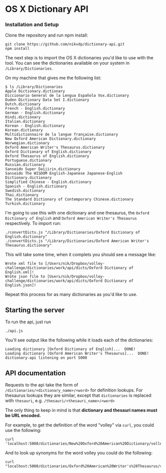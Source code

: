 # OS X Dictionary API

### Installation and Setup

Clone the repository and run npm install:

```
git clone https://github.com/nikvdp/dictionary-api.git
npm install
```

The next step is to import the OS X dictionaries you'd like to use with the tool. You can see the dictionaries available on your system in `/Library/Dictionaries`. 

On my machine that gives me the following list:

```
$ ls /Library/Dictionaries
Apple Dictionary.dictionary
Diccionario General de la Lengua Española Vox.dictionary
Duden Dictionary Data Set I.dictionary
Dutch.dictionary
French - English.dictionary
German - English.dictionary
Hindi.dictionary
Italian.dictionary
Korean - English.dictionary
Korean.dictionary
Multidictionnaire de la langue française.dictionary
New Oxford American Dictionary.dictionary
Norwegian.dictionary
Oxford American Writer's Thesaurus.dictionary
Oxford Dictionary of English.dictionary
Oxford Thesaurus of English.dictionary
Portuguese.dictionary
Russian.dictionary
Sanseido Super Daijirin.dictionary
Sanseido The WISDOM English-Japanese Japanese-English Dictionary.dictionary
Simplified Chinese - English.dictionary
Spanish - English.dictionary
Swedish.dictionary
Thai.dictionary
The Standard Dictionary of Contemporary Chinese.dictionary
Turkish.dictionary
```

I'm going to use this with one dictionary and one thesaurus, the `Oxford Dictionary of English` and `Oxford American Writer's Thesaurus` respectively. To import run:

```
./convertDicts.js "/Library/Dictionaries/Oxford Dictionary of English.dictionary"
./convertDicts.js "/Library/Dictionaries/Oxford American Writer's Thesaurus.dictionary"
```

This will take some time, when it complets you should see a message like: 

```
Wrote xml file to [/Users/nik/Dropbox/volley-challenge/dictionaries/work/api/dicts/Oxford Dictionary of English.xml]!
Wrote json file to [Users/nik/Dropbox/volley-challenge/dictionaries/work/api/dicts/Oxford Dictionary of English.json]!
```

Repeat this process for as many dictionaries as you'd like to use. 


## Starting the server
To run the api, just run 


```
./api.js
```

You'll see output like the following while it loads each of the dictionaries:
```
Loading dictionary [Oxford Dictionary of English]...  DONE!
Loading dictionary [Oxford American Writer's Thesaurus]...  DONE!
dictionary-api listening on port 5000
```


## API documentation

Requests to the api take the form of `/dictionaries/<dictionary_name>/<word>` for definition lookups. 
For thesaurus lookups they are similar, except that `dictionaries` is replaced with `thesauri`, e.g. `/thesauri/<thesauri_name>/<word>`

The only thing to keep in mind is that **dictionary and thesauri names must be URL encoded.**

For example, to get the definition of the word "volley" via `curl`, you could use the following: 
```
curl 'localhost:5000/dictionaries/New%20Oxford%20American%20Dictionary/volley'
```

And to look up synonyms for the word volley you could do the following:
```
curl "localhost:5000/dictionaries/Oxford%20American%20Writer's%20Thesaurus/volley"
```